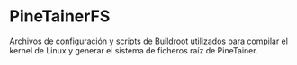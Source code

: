 # PineTainerFS
Archivos de configuración y scripts de Buildroot utilizados para compilar el kernel de Linux y generar el sistema de ficheros raíz de PineTainer.
